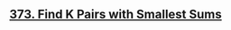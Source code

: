 ## [373. Find K Pairs with Smallest Sums](https://leetcode.com/problems/find-k-pairs-with-smallest-sums/)



